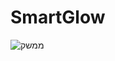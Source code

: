 # SmartGlow
![ממשק](https://github.com/Mayyg/IOT_SMART_HOME/assets/107255992/622693c2-b04f-4eec-b3ab-00e36dab9350)
